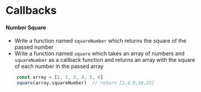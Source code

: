 # Callbacks

#### Number Square
* Write a function named `squareNumber` which returns the square of the passed number
* Write a function named `square` which takes an array of numbers and `squareNumber` as a callback function and returns an array with the square of each number in the passed array



```javascript
    const array = [1, 2, 3, 4, 5, 6]
    square(array,squareNumber)  // return [1,4,9,16,25]
```